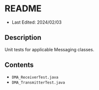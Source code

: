 # README
* Last Edited: 2024/02/03

## Description
Unit tests for applicable Messaging classes.

## Contents
* `DMA_ReceiverTest.java`
* `DMA_TransmitterTest.java`
